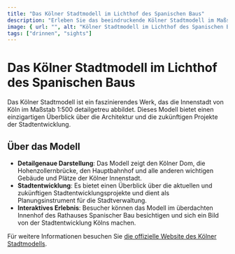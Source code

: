 ```yaml
---
title: "Das Kölner Stadtmodell im Lichthof des Spanischen Baus"
description: "Erleben Sie das beeindruckende Kölner Stadtmodell im Maßstab 1:500, das einen detaillierten Einblick in die Architektur und zukünftige Stadtentwicklungsprojekte von Köln bietet."
image: { url: "", alt: "Kölner Stadtmodell im Lichthof des Spanischen Baus" }
tags: ["drinnen", "sights"]
---
```


# Das Kölner Stadtmodell im Lichthof des Spanischen Baus

Das Kölner Stadtmodell ist ein faszinierendes Werk, das die Innenstadt von Köln im Maßstab 1:500 detailgetreu abbildet. Dieses Modell bietet einen einzigartigen Überblick über die Architektur und die zukünftigen Projekte der Stadtentwicklung.

## Über das Modell

- **Detailgenaue Darstellung**: Das Modell zeigt den Kölner Dom, die Hohenzollernbrücke, den Hauptbahnhof und alle anderen wichtigen Gebäude und Plätze der Kölner Innenstadt.
- **Stadtentwicklung**: Es bietet einen Überblick über die aktuellen und zukünftigen Stadtentwicklungsprojekte und dient als Planungsinstrument für die Stadtverwaltung.
- **Interaktives Erlebnis**: Besucher können das Modell im überdachten Innenhof des Rathauses Spanischer Bau besichtigen und sich ein Bild von der Stadtentwicklung Kölns machen.

Für weitere Informationen besuchen Sie [die offizielle Website des Kölner Stadtmodells](https://www.stadt-koeln.de/politik-und-verwaltung/presse/mitteilungen/21158/index.html).
